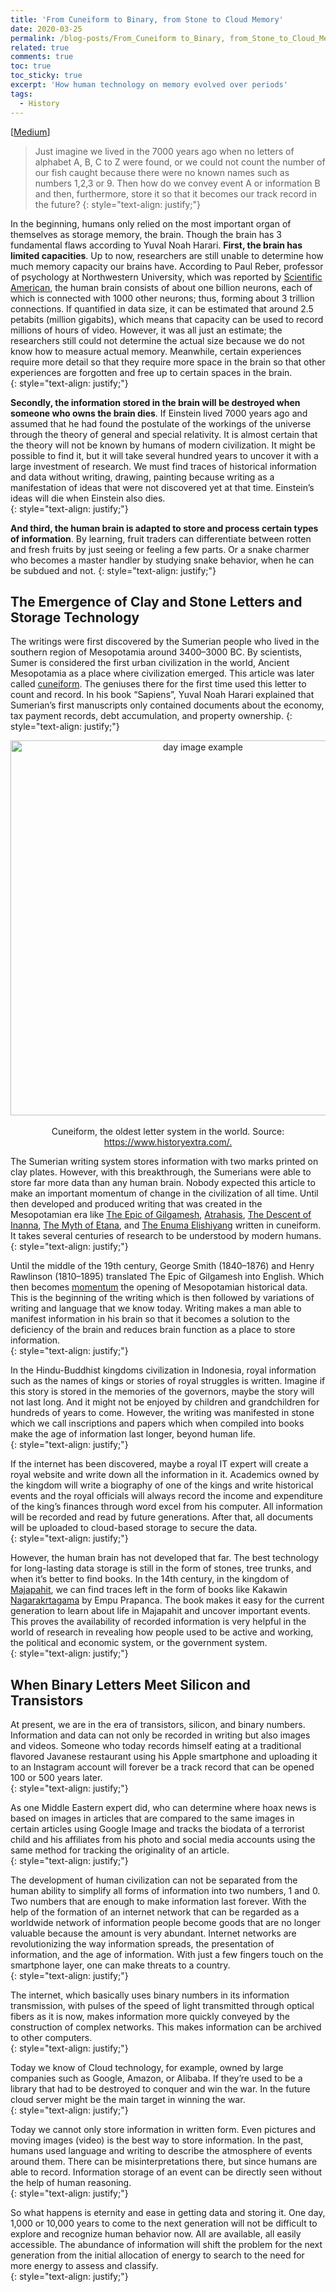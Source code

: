 ```yaml
---
title: 'From Cuneiform to Binary, from Stone to Cloud Memory'
date: 2020-03-25
permalink: /blog-posts/From_Cuneiform to_Binary, from_Stone_to_Cloud_Memory/
related: true
comments: true
toc: true
toc_sticky: true
excerpt: 'How human technology on memory evolved over periods'
tags:
  - History
---
```


[[Medium](https://medium.com/@rifkikurniawan17/dari-cuneiform-hingga-biner-dari-batu-hingga-cloud-memory-bagaimana-kita-menyimpan-data-dari-40fbdf5707a1 "Medium")]

> Just imagine we lived in the 7000 years ago when no letters of alphabet A, B, C to Z were found, or we could not count the number of our fish caught because there were no known names such as numbers 1,2,3 or 9. Then how do we convey event A or information B and then, furthermore, store it so that it becomes our track record in the future?
{: style="text-align: justify;"}


In the beginning, humans only relied on the most important organ of themselves as storage memory, the brain. Though the brain has 3 fundamental flaws according to Yuval Noah Harari. **First, the brain has limited capacities**. Up to now, researchers are still unable to determine how much memory capacity our brains have. According to Paul Reber, professor of psychology at Northwestern University, which was reported by [Scientific American](https://www.scientificamerican.com/article/what-is-the-memory-capacity/), the human brain consists of about one billion neurons, each of which is connected with 1000 other neurons; thus, forming about 3 trillion connections. If quantified in data size, it can be estimated that around 2.5 petabits (million gigabits), which means that capacity can be used to record millions of hours of video. However, it was all just an estimate; the researchers still could not determine the actual size because we do not know how to measure actual memory. Meanwhile, certain experiences require more detail so that they require more space in the brain so that other experiences are forgotten and free up to certain spaces in the brain.  
{: style="text-align: justify;"}

  
**Secondly, the information stored in the brain will be destroyed when someone who owns the brain dies**. If Einstein lived 7000 years ago and assumed that he had found the postulate of the workings of the universe through the theory of general and special relativity. It is almost certain that the theory will not be known by humans of modern civilization. It might be possible to find it, but it will take several hundred years to uncover it with a large investment of research. We must find traces of historical information and data without writing, drawing, painting because writing as a manifestation of ideas that were not discovered yet at that time. Einstein’s ideas will die when Einstein also dies.  
{: style="text-align: justify;"}

  
**And third, the human brain is adapted to store and process certain types of information**. By learning, fruit traders can differentiate between rotten and fresh fruits by just seeing or feeling a few parts. Or a snake charmer who becomes a master handler by studying snake behavior, when he can be subdued and not.
{: style="text-align: justify;"}

  
## The Emergence of Clay and Stone Letters and Storage Technology
The writings were first discovered by the Sumerian people who lived in the southern region of Mesopotamia around 3400–3000 BC. By scientists, Sumer is considered the first urban civilization in the world, Ancient Mesopotamia as a place where civilization emerged. This article was later called [cuneiform](https://www.ancient.eu/cuneiform/). The geniuses there for the first time used this letter to count and record. In his book “Sapiens”, Yuval Noah Harari explained that Sumerian’s first manuscripts only contained documents about the economy, tax payment records, debt accumulation, and property ownership.
{: style="text-align: justify;"}


<p align="center">
  <img src="https://miro.medium.com/max/620/1*J6q_C4-gbvXS2_krJdxU9A.jpeg" alt="day image example" width="600px">
  <br />
  <br />
  Cuneiform, the oldest letter system in the world. Source: <a href="https://www.historyextra.com/">https://www.historyextra.com/.</a>
</p> 
  
The Sumerian writing system stores information with two marks printed on clay plates. However, with this breakthrough, the Sumerians were able to store far more data than any human brain. Nobody expected this article to make an important momentum of change in the civilization of all time. Until then developed and produced writing that was created in the Mesopotamian era like [The Epic of Gilgamesh](https://www.britannica.com/topic/Epic-of-Gilgamesh), [Atrahasis](https://www.ancient.eu/article/227/the-atrahasis-epic-the-great-flood--the-meaning-of/), [The Descent of Inanna](https://www.ancient.eu/article/215/inannas-descent-a-sumerian-tale-of-injustice/), [The Myth of Etana](https://www.ancient.eu/article/224/the-myth-of-etana/), and [The Enuma Elishiyang](https://www.ancient.eu/article/225/enuma-elish---the-babylonian-epic-of-creation---fu/) written in cuneiform. It takes several centuries of research to be understood by modern humans.  
{: style="text-align: justify;"}  
  
Until the middle of the 19th century, George Smith (1840–1876) and Henry Rawlinson (1810–1895) translated The Epic of Gilgamesh into English. Which then becomes [momentum](https://www.nationalgeographic.com/history/magazine/2018/01-02/history-gilgamesh-epic-discovery/) the opening of Mesopotamian historical data. This is the beginning of the writing which is then followed by variations of writing and language that we know today. Writing makes a man able to manifest information in his brain so that it becomes a solution to the deficiency of the brain and reduces brain function as a place to store information.  
{: style="text-align: justify;"}

  
  
In the Hindu-Buddhist kingdoms civilization in Indonesia, royal information such as the names of kings or stories of royal struggles is written. Imagine if this story is stored in the memories of the governors, maybe the story will not last long. And it might not be enjoyed by children and grandchildren for hundreds of years to come. However, the writing was manifested in stone which we call inscriptions and papers which when compiled into books make the age of information last longer, beyond human life.  
{: style="text-align: justify;"}

  
  
If the internet has been discovered, maybe a royal IT expert will create a royal website and write down all the information in it. Academics owned by the kingdom will write a biography of one of the kings and write historical events and the royal officials will always record the income and expenditure of the king’s finances through word excel from his computer. All information will be recorded and read by future generations. After that, all documents will be uploaded to cloud-based storage to secure the data.  
{: style="text-align: justify;"}

  
  
However, the human brain has not developed that far. The best technology for long-lasting data storage is still in the form of stones, tree trunks, and when it’s better to find books. In the 14th century, in the kingdom of [Majapahit](https://historia.id/kuno/articles/awal-mula-kerajaan-majapahit-D8J4o), we can find traces left in the form of books like Kakawin [Nagarakrtagama](https://id.wikipedia.org/wiki/Kakawin_Nagarakretagama) by Empu Prapanca. The book makes it easy for the current generation to learn about life in Majapahit and uncover important events. This proves the availability of recorded information is very helpful in the world of research in revealing how people used to be active and working, the political and economic system, or the government system.  
{: style="text-align: justify;"}


## When Binary Letters Meet Silicon and Transistors
At present, we are in the era of transistors, silicon, and binary numbers. Information and data can not only be recorded in writing but also images and videos. Someone who today records himself eating at a traditional flavored Javanese restaurant using his Apple smartphone and uploading it to an Instagram account will forever be a track record that can be opened 100 or 500 years later.  
{: style="text-align: justify;"}

  
  
As one Middle Eastern expert did, who can determine where hoax news is based on images in articles that are compared to the same images in certain articles using Google Image and tracks the biodata of a terrorist child and his affiliates from his photo and social media accounts using the same method for tracking the originality of an article.  
{: style="text-align: justify;"}

  
  
The development of human civilization can not be separated from the human ability to simplify all forms of information into two numbers, 1 and 0. Two numbers that are enough to make information last forever. With the help of the formation of an internet network that can be regarded as a worldwide network of information people become goods that are no longer valuable because the amount is very abundant. Internet networks are revolutionizing the way information spreads, the presentation of information, and the age of information. With just a few fingers touch on the smartphone layer, one can make threats to a country.  
{: style="text-align: justify;"}

  
  
The internet, which basically uses binary numbers in its information transmission, with pulses of the speed of light transmitted through optical fibers as it is now, makes information more quickly conveyed by the construction of complex networks. This makes information can be archived to other computers.  
{: style="text-align: justify;"}

  
  
Today we know of Cloud technology, for example, owned by large companies such as Google, Amazon, or Alibaba. If they’re used to be a library that had to be destroyed to conquer and win the war. In the future cloud server might be the main target in winning the war.  
{: style="text-align: justify;"}

  
  
Today we cannot only store information in written form. Even pictures and moving images (video) is the best way to store information. In the past, humans used language and writing to describe the atmosphere of events around them. There can be misinterpretations there, but since humans are able to record. Information storage of an event can be directly seen without the help of human reasoning.  
{: style="text-align: justify;"}

  
  
So what happens is eternity and ease in getting data and storing it. One day, 1,000 or 10,000 years to come to the next generation will not be difficult to explore and recognize human behavior now. All are available, all easily accessible. The abundance of information will shift the problem for the next generation from the initial allocation of energy to search to the need for more energy to assess and classify.  
{: style="text-align: justify;"}
